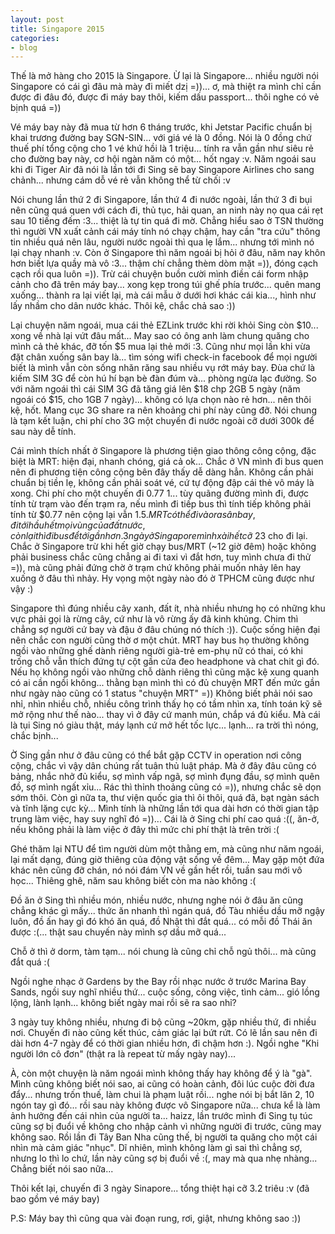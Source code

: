 ```yaml
---
layout: post
title: Singapore 2015
categories:
- blog
---
```


Thế là mở hàng cho 2015 là Singapore. Ừ lại là Singapore... nhiều người nói Singapore có cái gì đâu mà mày đi miết dzị =))... ơ, mà thiệt ra mình chỉ cần được đi đâu đó, được đi máy bay thôi, kiếm dấu passport... thôi nghe có vẻ bịnh quá =))

Vé máy bay này đã mua từ hơn 6 tháng trước, khi Jetstar Pacific chuẩn bị khai trương đường bay SGN-SIN... với giá vé là 0 đồng. Nói là 0 đồng chứ thuế phí tổng cộng cho 1 vé khứ hồi là 1 triệu... tính ra vẫn gần như siêu rẻ cho đường bay này, cơ hội ngàn năm có một... hốt ngay :v. Năm ngoái sau khi đi Tiger Air đã nói là lần tới đi Sing sẽ bay Singapore Airlines cho sang chảnh... nhưng cám dỗ vé rẻ vẫn không thể từ chối :v

Nói chung lần thứ 2 đi Singapore, lần thứ 4 đi nước ngoài, lần thứ 3 đi bụi nên cũng quá quen với cách đi, thủ tục, hải quan, an ninh này nọ qua cái rẹt sau 10 tiếng đếm :3... thiệt là tự tin quá đi mờ. Chẳng hiểu sao ở TSN thường thì người VN xuất cảnh cái máy tính nó chạy chậm, hay cần "tra cứu" thông tin nhiều quá nên lâu, người nước ngoài thì qua lẹ lắm... nhưng tới mình nó lại chạy nhanh :v. Còn ở Singapore thì năm ngoái bị hỏi ở đâu, năm nay khôn hơn biết lựa quầy mà vô :3... thậm chí chẳng thèm dòm mặt =)), đóng cạch cạch rồi qua luôn =)). Trừ cái chuyện buồn cười mình điền cái form nhập cảnh cho đã trên máy bay... xong kẹp trong túi ghế phía trước... quên mang xuống... thành ra lại viết lại, mà cái mẫu ở dưới hơi khác cái kia..., hình như lấy nhầm cho dân nước khác. Thôi kệ, chắc chả sao :))

Lại chuyện năm ngoái, mua cái thẻ EZLink trước khi rời khỏi Sing còn $10... xong về nhà lại vứt đâu mất... May sao có ông anh làm chung quăng cho mình cả thẻ khác, đỡ tốn $5 mua lại thẻ mới :3. Cũng như mọi lần khi vừa đặt chân xuống sân bay là... tìm sóng wifi check-in facebook để mọi người biết là mình vẫn còn sống nhăn răng sau nhiều vụ rớt máy bay. Đùa chứ là kiếm SIM 3G để còn hú hí bạn bè đàn đúm và... phòng ngừa lạc đường. So với năm ngoái thì cái SIM 3G đã tăng giá lên $18 chp 2GB 5 ngày (năm ngoái có $15, cho 1GB 7 ngày)... không có lựa chọn nào rẻ hơn... nên thôi kệ, hốt. Mang cục 3G share ra nên khoảng chi phí này cũng đỡ. Nói chung là tạm kết luận, chi phí cho 3G một chuyến đi nước ngoài cỡ dưới 300k để sau này dễ tính.

Cái mình thích nhất ở Singapore là phương tiện giao thông công cộng, đặc biệt là MRT: hiện đại, nhanh chóng, giá cả ok... Chắc ở VN mình đi bus quen nên đi phương tiện công cộng bên đây thấy dễ dàng hẳn. Không cần phải chuẩn bị tiền lẹ, không cần phải soát vé, cứ tự động đập cái thẻ vô máy là xong. Chi phí cho một chuyến đi $0.77~$1... tùy quãng đường mình đi, được tính từ trạm vào đến trạm ra, nếu mình đi tiếp bus thì tính tiếp không phải tính từ $0.77 nên cộng lại vẫn $1.5. MRT có thể đi vào ra sân bay, đi tới hầu hết mọi vùng của đất nước, còn lại thì đi bus để tới gần hơn. 3 ngày ở Singapore mình xài hết cỡ ~$23 cho đi lại. Chắc ở Singapore trừ khi hết giờ chạy bus/MRT (~12 giờ đêm) hoặc không phải business chắc cũng chẳng ai đi taxi vì đắt hơn, tuy mình chưa đi thử =)), mà cũng phải đứng chờ ở trạm chứ không phải muốn nhảy lên hay xuống ở đâu thì nhảy. Hy vọng một ngày nào đó ờ TPHCM cũng được như vậy :)

Singapore thì đúng nhiều cây xanh, đất ít, nhà nhiều nhưng họ có những khu vực phải gọi là rừng cây, cứ như là vô rừng ấy đã kinh khủng. Chim thì chẳng sợ người cứ bay và đậu ở đâu chúng nó thích :)). Cuộc sống hiện đại nên chắc con người cũng thờ ơ một chút. MRT hay bus họ thường không ngồi vào những ghế dành riêng người già-trẻ em-phụ nữ có thai, có khi trống chỗ vẫn thích đứng tự cột gần cửa đeo headphone và chat chit gì đó. Nếu họ không ngồi vào những chỗ dành riêng thì cũng mặc kệ xung quanh có ai cần ngồi không... thằng bạn mình thì có đủ chuyện MRT đến mức gần như ngày nào cũng có 1 status "chuyện MRT" =)) Không biết phải nói sao nhỉ, nhìn nhiều chỗ, nhiều công trình thấy họ có tầm nhìn xa, tính toán kỹ sẽ mở rộng như thế nào... thay vì ở đây cứ manh mún, chắp vá đủ kiểu. Mà cái là tụi Sing nó giàu thật, máy lạnh cứ mở hết tốc lực... lạnh... ra trời thì nóng, chắc bịnh...

Ờ Sing gần như ở đâu cũng có thể bắt gặp CCTV in operation nơi công cộng, chắc vì vậy dân chúng rất tuân thủ luật pháp. Mà ở đây đâu cũng có bảng, nhắc nhở đủ kiểu, sợ mình vấp ngã, sợ mình đụng đầu, sợ mình quên đồ, sợ mình ngất xỉu... Rác thì thỉnh thoảng cũng có =)), nhưng chắc sẽ dọn sớm thôi. Còn gì nữa ta, thư viện quốc gia thì ôi thôi, quá đã, bạt ngàn sách và tĩnh lặng cực kỳ... Mình tính là những lần tới qua dài hơn có thời gian tập trung làm việc, hay suy nghĩ đó =))... Cái là ở Sing chi phí cao quá :((, ăn-ở, nếu không phải là làm việc ở đây thì mức chi phí thật là trên trời :(

Ghé thăm lại NTU để tìm người dùm một thằng em, mà cũng như năm ngoái, lại mất dạng, đúng giờ thiêng của động vật sống về đêm... May gặp một đứa khác nên cũng đỡ chán, nó nói đám VN về gần hết rồi, tuần sau mới vô học... Thiêng ghê, năm sau không biết còn ma nào không :(

Đồ ăn ở Sing thì nhiều món, nhiều nước, nhưng nghe nói ở đâu ăn cũng chẳng khác gì mấy... thức ăn nhanh thì ngán quá, đồ Tàu nhiều dầu mỡ ngậy luôn, đồ ấn hay gì đó khó ăn quá, đồ Nhật thì đắt quá... có mỗi đồ Thái ăn được :(... thật sau chuyến này mình sợ dầu mỡ quá...

Chỗ ở thì ở dorm, tàm tạm... nói chung là cũng chỉ chỗ ngủ thôi... mà cũng đắt quá :(

Ngồi nghe nhạc ở Gardens by the Bay rồi nhạc nước ở trước Marina Bay Sands, ngồi suy nghĩ nhiều thứ... cuộc sống, công việc, tình cảm... gió lồng lộng, lành lạnh... không biết ngày mai rồi sẽ ra sao nhỉ?

3 ngày tuy không nhiều, nhưng đi bộ cũng ~20km, gặp nhiều thứ, đi nhiều nơi. Chuyến đi nào cũng kết thúc, cảm giác lại bứt rứt. Có lẽ lần sau nên đi dài hơn 4-7 ngày để có thời gian nhiều hơn, đi chậm hơn :). Ngồi nghe "Khi người lớn cô đơn" (thật ra là repeat từ mấy ngày nay)...

À, còn một chuyện là năm ngoái mình không thấy hay không để ý là "gà". Mình cũng không biết nói sao, ai cũng có hoàn cảnh, đôi lúc cuộc đời đưa đẩy... nhưng trốn thuế, làm chui là phạm luật rồi... nghe nói bị bắt lăn 2, 10 ngón tay gì đó... rồi sau này không được vô Singapore nữa... chưa kể là làm ảnh hưởng đến cái nhìn của người ta... haizz, lần trước mình đi Sing tụ túc cũng sợ bị đuổi về không cho nhập cảnh vì những người đi trước, cũng may không sao. Rồi lần đi Tây Ban Nha cũng thế, bị người ta quăng cho một cái nhìn mà cảm giác "nhục". Dĩ nhiên, mình không làm gì sai thì chẳng sợ, nhưng lo thì lo chứ, lần này cũng sợ bị đuổi về :(, may mà qua nhẹ nhàng... Chẳng biết nói sao nữa...

Thôi kết lại, chuyến đi 3 ngày Sinapore... tổng thiệt hại cỡ 3.2 triêu :v (đã bao gồm vé máy bay)

P.S: Máy bay thì cũng qua vài đoạn rung, rơi, giật, nhưng không sao :))